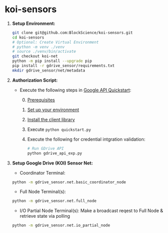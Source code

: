 # koi-sensors


1. **Setup Environment:**
    ```bash
    git clone git@github.com:BlockScience/koi-sensors.git
    cd koi-sensors
    # Optional: Create Virtual Environment
    # python -m venv ./venv
    # source ./venv/bin/activate
    git checkout koi-net
    python -m pip install --upgrade pip
    pip install -r gdrive_sensor/requirements.txt
    mkdir gdrive_sensor/net/metadata
    ```

2. **Authorization Script:**
    * Execute the following steps in [Google API Quickstart](https://developers.google.com/workspace/drive/api/quickstart/python):

        0. [Prerequisites](https://developers.google.com/workspace/drive/api/quickstart/python#prerequisites)

        1. [Set up your environment](https://developers.google.com/workspace/drive/api/quickstart/python#set-up-environment)

        2. [Install the client library](https://developers.google.com/workspace/drive/api/quickstart/python#authorize_credentials_for_a_desktop_application)

        3. Execute `python quickstart.py`

        4. Execute the following for credential intgration validation:
            ```bash
            # Run GDrive API 
            python gdrive_api_exp.py
            ```

3. **Setup Google Drive (KOI) Sensor Net:**

    * Coordinator Terminal:
    ```bash
    python -m gdrive_sensor.net.basic_coordinator_node
    ```

    * Full Node Terminal(s):
    ```bash
    python -m gdrive_sensor.net.full_node
    ```

    * I/O Partial Node Terminal(s): Make a broadcast reqest to Full Node & retrieve state via polling
    ```bash
    python -m gdrive_sensor.net.io_partial_node
    ```